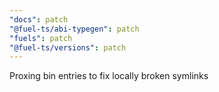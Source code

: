 ```yaml
---
"docs": patch
"@fuel-ts/abi-typegen": patch
"fuels": patch
"@fuel-ts/versions": patch
---
```


Proxing bin entries to fix locally broken symlinks
